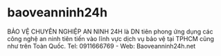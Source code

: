 # baoveanninh24h
BẢO VỆ CHUYÊN NGHIỆP AN NINH 24H là DN tiên phong ứng dụng các công nghệ an ninh tiên tiến vào lĩnh vực dịch vụ bảo vệ tại TPHCM cũng như trên Toàn Quốc. Tel: 0911666769 - Web: Baoveanninh24h.net
